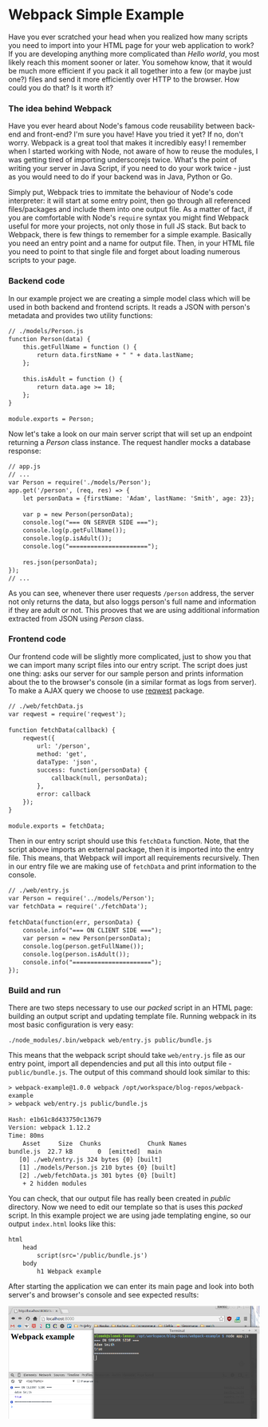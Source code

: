 # Webpack Simple Example

Have you ever scratched your head when you realized how many scripts you need to import into your HTML page for your web application to work? If you are developing anything more complicated than _Hello world_, you most likely reach this moment sooner or later. You somehow know, that it would be much more efficient if you pack it all together into a few (or maybe just one?) files and send it more efficiently over HTTP to the browser. How could you do that? Is it worth it?

### The idea behind Webpack

Have you ever heard about Node's famous code reusability between back-end and front-end? I'm sure you have! Have you tried it yet? If no, don't worry. Webpack is a great tool that makes it incredibly easy! I remember when I started working with Node, not aware of how to reuse the modules, I was getting tired of importing underscorejs twice. What's the point of writing your server in Java Script, if you need to do your work twice - just as you would need to do if your backend was in Java, Python or Go.

Simply put, Webpack tries to immitate the behaviour of Node's code interpreter: it will start at some entry point, then go through all referenced files/packages and include them into one output file. As a matter of fact, if you are comfortable with Node's `require` syntax you might find Webpack useful for more your projects, not only those in full JS stack. But back to Webpack, there is few things to remember for a simple example. Basically you need an entry point and a name for output file. Then, in your HTML file you need to point to that single file and forget about loading numerous scripts to your page.

### Backend code

In our example project we are creating a simple model class which will be used in both backend and frontend scripts. It reads a JSON with person's metadata and provides two utility functions:

	// ./models/Person.js
	function Person(data) {
	    this.getFullName = function () {
	        return data.firstName + " " + data.lastName;
	    };

	    this.isAdult = function () {
	        return data.age >= 18;
	    };
	}

	module.exports = Person;

Now let's take a look on our main server script that will set up an endpoint returning a _Person_ class instance. The request handler mocks a database response:

	// app.js
	// ...
	var Person = require('./models/Person');
	app.get('/person', (req, res) => {
	    let personData = {firstName: 'Adam', lastName: 'Smith', age: 23};

	    var p = new Person(personData);
	    console.log("=== ON SERVER SIDE ===");
	    console.log(p.getFullName());
	    console.log(p.isAdult());
	    console.log("======================");

	    res.json(personData);
	}); 
	// ...

As you can see, whenever there user requests `/person` address, the server not only returns the data, but also loggs person's full name and information if they are adult or not. This prooves that we are using additional information extracted from JSON using _Person_ class.

### Frontend code

Our frontend code will be slightly more complicated, just to show you that we can import many script files into our entry script. The script does just one thing: asks our server for our sample person and prints information about the to the browser's console (in a similar format as logs from server). To make a AJAX query we choose to use [reqwest](https://github.com/ded/reqwest) package.

	// ./web/fetchData.js
	var reqwest = require('reqwest');

	function fetchData(callback) {
	    reqwest({
	        url: '/person',
	        method: 'get',
	        dataType: 'json',
	        success: function(personData) {
	            callback(null, personData);
	        },
	        error: callback
	    });
	}

	module.exports = fetchData;

Then in our entry script should use this `fetchData` function. Note, that the script above imports an external package, then it is imported into the entry file. This means, that Webpack will import all requirements recursively. Then in our entry file we are making use of `fetchData` and print information to the console.

	// ./web/entry.js
	var Person = require('../models/Person');
	var fetchData = require('./fetchData');

	fetchData(function(err, personData) {
	    console.info("=== ON CLIENT SIDE ===");
	    var person = new Person(personData);
	    console.log(person.getFullName());
	    console.log(person.isAdult());
	    console.info("======================");
	});

### Build and run

There are two steps necessary to use our _packed_ script in an HTML page: building an output script and updating template file. Running webpack in its most basic configuration is very easy:

	./node_modules/.bin/webpack web/entry.js public/bundle.js

This means that the webpack script should take `web/entry.js` file as our entry point, import all dependencies and put all this into output file - `public/bundle.js`. The output of this command should look similar to this:

	> webpack-example@1.0.0 webpack /opt/workspace/blog-repos/webpack-example
	> webpack web/entry.js public/bundle.js

	Hash: e1b61c8d433750c13679
	Version: webpack 1.12.2
	Time: 80ms
	    Asset     Size  Chunks             Chunk Names
	bundle.js  22.7 kB       0  [emitted]  main
	   [0] ./web/entry.js 324 bytes {0} [built]
	   [1] ./models/Person.js 210 bytes {0} [built]
	   [2] ./web/fetchData.js 301 bytes {0} [built]
	    + 2 hidden modules

You can check, that our output file has really been created in _public_ directory. Now we need to edit our template so that is uses this _packed_ script. In this example project we are using jade templating engine, so our output `index.html` looks like this:

	html
	    head
	        script(src='/public/bundle.js')
	    body
	        h1 Webpack example

After starting the application we can enter its main page and look into both server's and browser's console and see expected results:

<img src="https://raw.githubusercontent.com/mycodesmells/webpack-example/master/posts/images/common-code-example.png"/>
